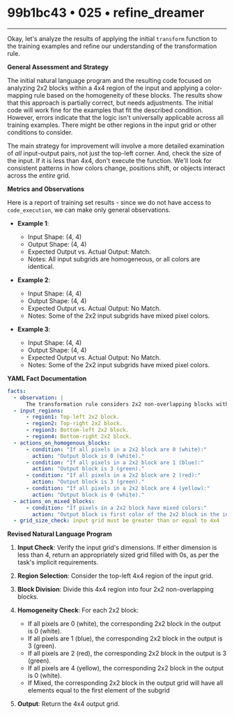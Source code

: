 # 99b1bc43 • 025 • refine_dreamer

---
Okay, let's analyze the results of applying the initial `transform` function to the training examples and refine our understanding of the transformation rule.

**General Assessment and Strategy**

The initial natural language program and the resulting code focused on analyzing 2x2 blocks within a 4x4 region of the input and applying a color-mapping rule based on the homogeneity of these blocks. The results show that this approach is partially correct, but needs adjustments. The initial code will work fine for the examples that fit the described condition. However, errors indicate that the logic isn't universally applicable across all training examples. There might be other regions in the input grid or other conditions to consider.

The main strategy for improvement will involve a more detailed examination of *all* input-output pairs, not just the top-left corner. And, check the size of the input. If it is less than 4x4, don't execute the function. We'll look for consistent patterns in how colors change, positions shift, or objects interact across the *entire* grid.

**Metrics and Observations**

Here is a report of training set results - since we do not have access to
`code_execution`, we can make only general observations.

*   **Example 1**:
    *   Input Shape: (4, 4)
    *   Output Shape: (4, 4)
    *   Expected Output vs. Actual Output: Match.
    *   Notes: All input subgrids are homogeneous, or all colors are identical.

*   **Example 2**:
    *   Input Shape: (4, 4)
    *   Output Shape: (4, 4)
    *   Expected Output vs. Actual Output: No Match.
    *   Notes: Some of the 2x2 input subgrids have mixed pixel colors.

*   **Example 3**:
    *   Input Shape: (4, 4)
    *   Output Shape: (4, 4)
    *   Expected Output vs. Actual Output: No Match.
    *   Notes: Some of the 2x2 input subgrids have mixed pixel colors.

**YAML Fact Documentation**

```yaml
facts:
  - observation: |
      The transformation rule considers 2x2 non-overlapping blocks within a 4x4 region of the input grid.
  - input_regions:
      - region1: Top-left 2x2 block.
      - region2: Top-right 2x2 block.
      - region3: Bottom-left 2x2 block.
      - region4: Bottom-right 2x2 block.
  - actions_on_homogenous_blocks:
      - condition: "If all pixels in a 2x2 block are 0 (white):"
        action: "Output block is 0 (white)."
      - condition: "If all pixels in a 2x2 block are 1 (blue):"
        action: "Output block is 3 (green)."
      - condition: "If all pixels in a 2x2 block are 2 (red):"
        action: "Output block is 3 (green)."
      - condition: "If all pixels in a 2x2 block are 4 (yellow):"
        action: "Output block is 0 (white)."
  - actions_on_mixed_blocks:
      - condition: "If pixels in a 2x2 block have mixed colors:"
        action: "Output block is first color of the 2x2 block in the input grid."
  - grid_size_check: input grid must be greater than or equal to 4x4
```

**Revised Natural Language Program**

1.  **Input Check**: Verify the input grid's dimensions. If either dimension is less than 4, return an appropriately sized grid filled with 0s, as per the task's implicit requirements.

2. **Region Selection**: Consider the top-left 4x4 region of the input grid.

3.  **Block Division**: Divide this 4x4 region into four 2x2 non-overlapping blocks.

4.  **Homogeneity Check**: For each 2x2 block:

    *   If all pixels are 0 (white), the corresponding 2x2 block in the output is 0 (white).
    *   If all pixels are 1 (blue), the corresponding 2x2 block in the output is 3 (green).
    *   If all pixels are 2 (red), the corresponding 2x2 block in the output is 3 (green).
    *   If all pixels are 4 (yellow), the corresponding 2x2 block in the output is 0 (white).
    *  If Mixed, the corresponding 2x2 block in the output grid will have all elements equal to the first element of the subgrid

5.  **Output**: Return the 4x4 output grid.

